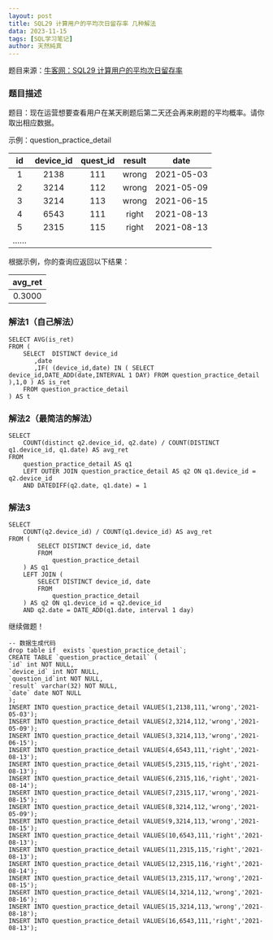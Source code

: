 ```yaml
---
layout: post
title: SQL29 计算用户的平均次日留存率 几种解法
data: 2023-11-15
tags: [SQL学习笔记]
author: 天然純真
---
```

题目来源：[牛客网：SQL29 计算用户的平均次日留存率](https://www.nowcoder.com/practice/126083961ae0415fbde061d7ebbde453?tpId=199&tags=&title=&difficulty=0&judgeStatus=0&rp=0)

### 题目描述

题目：现在运营想要查看用户在某天刷题后第二天还会再来刷题的平均概率。请你取出相应数据。

示例：question_practice_detail

|  id  | device_id | quest_id | result |    date    |
| :--: | :-------: | :------: | :----: | :--------: |
|  1  |   2138   |   111   | wrong | 2021-05-03 |
|  2  |   3214   |   112   | wrong | 2021-05-09 |
|  3  |   3214   |   113   | wrong | 2021-06-15 |
|  4  |   6543   |   111   | right | 2021-08-13 |
|  5  |   2315   |   115   | right | 2021-08-13 |
| …… |          |          |        |            |

根据示例，你的查询应返回以下结果：

| avg_ret |
| :-----: |
| 0.3000 |

### 解法1（自己解法）

```MySQL
SELECT AVG(is_ret)
FROM (
    SELECT  DISTINCT device_id
       ,date
       ,IF( (device_id,date) IN ( SELECT device_id,DATE_ADD(date,INTERVAL 1 DAY) FROM question_practice_detail ),1,0 ) AS is_ret
    FROM question_practice_detail
) AS t
```

### 解法2（最简洁的解法）

```MySQL
SELECT
    COUNT(distinct q2.device_id, q2.date) / COUNT(DISTINCT q1.device_id, q1.date) AS avg_ret
FROM
    question_practice_detail AS q1
    LEFT OUTER JOIN question_practice_detail AS q2 ON q1.device_id = q2.device_id
    AND DATEDIFF(q2.date, q1.date) = 1
```

### 解法3

```MySQL
SELECT
    COUNT(q2.device_id) / COUNT(q1.device_id) AS avg_ret
FROM (
        SELECT DISTINCT device_id, date
        FROM
            question_practice_detail
    ) AS q1
    LEFT JOIN (
        SELECT DISTINCT device_id, date
        FROM
            question_practice_detail
    ) AS q2 ON q1.device_id = q2.device_id
    AND q2.date = DATE_ADD(q1.date, interval 1 day)
```

继续做题！


```MySQL
-- 数据生成代码
drop table if  exists `question_practice_detail`;
CREATE TABLE `question_practice_detail` (
`id` int NOT NULL,
`device_id` int NOT NULL,
`question_id`int NOT NULL,
`result` varchar(32) NOT NULL,
`date` date NOT NULL
);
INSERT INTO question_practice_detail VALUES(1,2138,111,'wrong','2021-05-03');
INSERT INTO question_practice_detail VALUES(2,3214,112,'wrong','2021-05-09');
INSERT INTO question_practice_detail VALUES(3,3214,113,'wrong','2021-06-15');
INSERT INTO question_practice_detail VALUES(4,6543,111,'right','2021-08-13');
INSERT INTO question_practice_detail VALUES(5,2315,115,'right','2021-08-13');
INSERT INTO question_practice_detail VALUES(6,2315,116,'right','2021-08-14');
INSERT INTO question_practice_detail VALUES(7,2315,117,'wrong','2021-08-15');
INSERT INTO question_practice_detail VALUES(8,3214,112,'wrong','2021-05-09');
INSERT INTO question_practice_detail VALUES(9,3214,113,'wrong','2021-08-15');
INSERT INTO question_practice_detail VALUES(10,6543,111,'right','2021-08-13');
INSERT INTO question_practice_detail VALUES(11,2315,115,'right','2021-08-13');
INSERT INTO question_practice_detail VALUES(12,2315,116,'right','2021-08-14');
INSERT INTO question_practice_detail VALUES(13,2315,117,'wrong','2021-08-15');
INSERT INTO question_practice_detail VALUES(14,3214,112,'wrong','2021-08-16');
INSERT INTO question_practice_detail VALUES(15,3214,113,'wrong','2021-08-18');
INSERT INTO question_practice_detail VALUES(16,6543,111,'right','2021-08-13');
```
